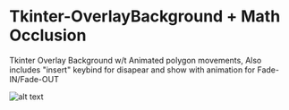 # Tkinter-OverlayBackground + Math Occlusion
Tkinter Overlay Background w/t Animated polygon movements, Also includes "insert" keybind for disapear and show with animation for Fade-IN/Fade-OUT

![alt text](https://raw.githubusercontent.com/i64-sudo/Tkinter-OverlayBackground/main/Screenshot%202023-05-23%20210319.png)
